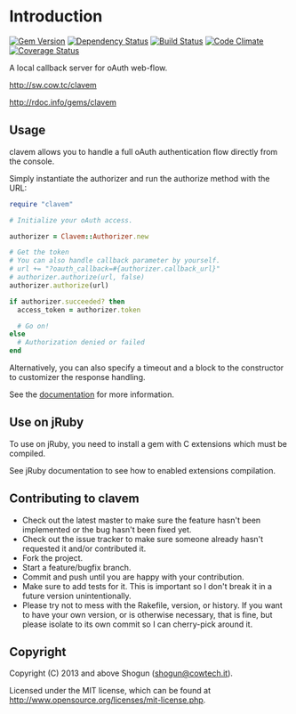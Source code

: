 # Introduction

[![Gem Version](https://badge.fury.io/rb/clavem.png)](http://badge.fury.io/rb/clavem)
[![Dependency Status](https://gemnasium.com/ShogunPanda/clavem.png?travis)](https://gemnasium.com/ShogunPanda/clavem)
[![Build Status](https://secure.travis-ci.org/ShogunPanda/clavem.png?branch=master)](http://travis-ci.org/ShogunPanda/clavem)
[![Code Climate](https://codeclimate.com/github/ShogunPanda/clavem.png)](https://codeclimate.com/github/ShogunPanda/clavem)
[![Coverage Status](https://coveralls.io/repos/ShogunPanda/clavem/badge.png)](https://coveralls.io/r/ShogunPanda/clavem)

A local callback server for oAuth web-flow.

http://sw.cow.tc/clavem

http://rdoc.info/gems/clavem

## Usage

clavem allows you to handle a full oAuth authentication flow directly from the console.

Simply instantiate the authorizer and run the authorize method with the URL:

```ruby
require "clavem"

# Initialize your oAuth access.

authorizer = Clavem::Authorizer.new

# Get the token
# You can also handle callback parameter by yourself.
# url += "?oauth_callback=#{authorizer.callback_url}"
# authorizer.authorize(url, false)
authorizer.authorize(url)

if authorizer.succeeded? then
  access_token = authorizer.token

  # Go on!
else
  # Authorization denied or failed
end
```

Alternatively, you can also specify a timeout and a block to the constructor to customizer the response handling.

See the [documentation](http://rdoc.info/gems/clavem) for more information.

## Use on jRuby

To use on jRuby, you need to install a gem with C extensions which must be compiled.

See jRuby documentation to see how to enabled extensions compilation.

## Contributing to clavem
 
* Check out the latest master to make sure the feature hasn't been implemented or the bug hasn't been fixed yet.
* Check out the issue tracker to make sure someone already hasn't requested it and/or contributed it.
* Fork the project.
* Start a feature/bugfix branch.
* Commit and push until you are happy with your contribution.
* Make sure to add tests for it. This is important so I don't break it in a future version unintentionally.
* Please try not to mess with the Rakefile, version, or history. If you want to have your own version, or is otherwise necessary, that is fine, but please isolate to its own commit so I can cherry-pick around it.

## Copyright

Copyright (C) 2013 and above Shogun (shogun@cowtech.it).

Licensed under the MIT license, which can be found at http://www.opensource.org/licenses/mit-license.php.
